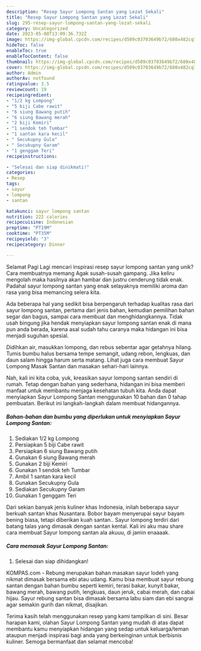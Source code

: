 ```yaml
---
description: "Resep Sayur Lompong Santan yang Lezat Sekali"
title: "Resep Sayur Lompong Santan yang Lezat Sekali"
slug: 295-resep-sayur-lompong-santan-yang-lezat-sekali
category: Uncategorized
date: 2023-05-08T13:09:36.732Z
image: https://img-global.cpcdn.com/recipes/d509c03703649b72/680x482cq70/sayur-lompong-santan-foto-resep-utama.jpg
hideToc: false
enableToc: true
enableTocContent: false
thumbnail: https://img-global.cpcdn.com/recipes/d509c03703649b72/680x482cq70/sayur-lompong-santan-foto-resep-utama.jpg
cover: https://img-global.cpcdn.com/recipes/d509c03703649b72/680x482cq70/sayur-lompong-santan-foto-resep-utama.jpg
author: Admin
authorAv: notfound
ratingvalue: 3.5
reviewcount: 19
recipeingredient:
- "1/2 kg Lompong"
- "5 biji Cabe rawit"
- "6 siung Bawang putih"
- "6 siung Bawang merah"
- "2 biji Kemiri"
- "1 sendok teh Tumbar"
- "1 santan kara kecil"
- " Secukupny Gula"
- " Secukupny Garam"
- "1 genggam Teri"
recipeinstructions:

- "Selesai dan siap dinikmati!"
categories:
- Resep
tags:
- sayur
- lompong
- santan

katakunci: sayur lompong santan 
nutrition: 222 calories
recipecuisine: Indonesian
preptime: "PT19M"
cooktime: "PT35M"
recipeyield: "3"
recipecategory: Dinner

---
```



Selamat Pagi Lagi mencari inspirasi resep sayur lompong santan yang unik? Cara membuatnya memang Agak susah-susah gampang. Jika keliru mengolah maka hasilnya akan hambar dan justru cenderung tidak enak. Padahal sayur lompong santan yang enak selayaknya memiliki aroma dan rasa yang bisa memancing selera kita.


Ada beberapa hal yang sedikit bisa berpengaruh terhadap kualitas rasa dari sayur lompong santan, pertama dari jenis bahan, kemudian pemilihan bahan segar dan bagus, sampai cara membuat dan menghidangkannya. Tidak usah bingung jika hendak menyiapkan sayur lompong santan enak di mana pun anda berada, karena asal sudah tahu caranya maka hidangan ini bisa menjadi suguhan spesial.

Didihkan air, masukkan lompong, dan rebus sebentar agar getahnya hilang. Tumis bumbu halus bersama tempe semangit, udang rebon, lengkuas, dan daun salam hingga harum serta matang. Lihat juga cara membuat Sayur Lompong Masak Santan dan masakan sehari-hari lainnya.


Nah, kali ini kita coba, yuk, kreasikan sayur lompong santan sendiri di rumah. Tetap dengan bahan yang sederhana, hidangan ini bisa memberi manfaat untuk membantu menjaga kesehatan tubuh kita. Anda dapat menyiapkan Sayur Lompong Santan menggunakan 10 bahan dan 0 tahap pembuatan. Berikut ini langkah-langkah dalam membuat hidangannya.

<!--inarticleads1-->

##### Bahan-bahan dan bumbu yang diperlukan untuk menyiapkan Sayur Lompong Santan:

1. Sediakan 1/2 kg Lompong
1. Persiapkan 5 biji Cabe rawit
1. Persiapkan 6 siung Bawang putih
1. Gunakan 6 siung Bawang merah
1. Gunakan 2 biji Kemiri
1. Gunakan 1 sendok teh Tumbar
1. Ambil 1 santan kara kecil
1. Gunakan  Secukupny Gula
1. Sediakan  Secukupny Garam
1. Gunakan 1 genggam Teri


Dari sekian banyak jenis kuliner khas Indonesia, inilah beberapa sayur berkuah santan khas Nusantara. Bobor bayam menyerupai sayur bayam bening biasa, tetapi diberikan kuah santan.. Sayur lompong terdiri dari batang talas yang dimasak dengan santan kental. Kali ini aku mau share cara membuat Sayur lompong santan ala akuuu, di jamin enaaaak. 

<!--inarticleads2-->

##### Cara memasak Sayur Lompong Santan:


1. Selesai dan siap dihidangkan!

KOMPAS.com - Rebung merupakan bahan masakan sayur lodeh yang nikmat dimasak bersama ebi atau udang. Kamu bisa membuat sayur rebung santan dengan bahan bumbu seperti kemiri, terasi bakar, kunyit bakar, bawang merah, bawang putih, lengkuas, daun jeruk, cabai merah, dan cabai hijau. Sayur rebung santan bisa dimasak bersama labu siam dan ebi sangrai agar semakin gurih dan nikmat, disajikan. 

Terima kasih telah menggunakan resep yang kami tampilkan di sini. Besar harapan kami, olahan Sayur Lompong Santan yang mudah di atas dapat membantu kamu menyiapkan hidangan yang sedap untuk keluarga/teman ataupun menjadi inspirasi bagi anda yang berkeinginan untuk berbisnis kuliner. Semoga bermanfaat dan selamat mencoba!
